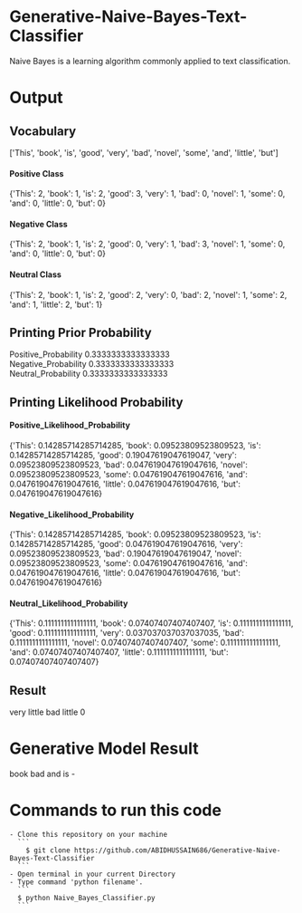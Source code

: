 # Generative-Naive-Bayes-Text-Classifier
Naive Bayes is a learning algorithm commonly applied to text classification. 

# Output

## Vocabulary
['This', 'book', 'is', 'good', 'very', 'bad', 'novel', 'some', 'and', 'little', 'but'] <br>
#### Positive Class <br>
{'This': 2, 'book': 1, 'is': 2, 'good': 3, 'very': 1, 'bad': 0, 'novel': 1, 'some': 0, 'and': 0, 'little': 0, 'but': 0} <br>
#### Negative Class <br>
{'This': 2, 'book': 1, 'is': 2, 'good': 0, 'very': 1, 'bad': 3, 'novel': 1, 'some': 0, 'and': 0, 'little': 0, 'but': 0} <br>
#### Neutral Class <br>
{'This': 2, 'book': 1, 'is': 2, 'good': 2, 'very': 0, 'bad': 2, 'novel': 1, 'some': 2, 'and': 1, 'little': 2, 'but': 1} <br>


## Printing Prior Probability <br>
Positive_Probability  0.3333333333333333   <br>
Negative_Probability  0.3333333333333333   <br>
Neutral_Probability  0.3333333333333333 <br>


## Printing Likelihood Probability <br>
#### Positive_Likelihood_Probability <br> 
{'This': 0.14285714285714285, 'book': 0.09523809523809523, 'is': 0.14285714285714285, 'good': 0.19047619047619047, 'very': 0.09523809523809523, 'bad': 0.047619047619047616, 'novel': 0.09523809523809523, 'some': 0.047619047619047616, 'and': 0.047619047619047616, 'little': 0.047619047619047616, 'but': 0.047619047619047616} <br>
#### Negative_Likelihood_Probability <br> 
{'This': 0.14285714285714285, 'book': 0.09523809523809523, 'is': 0.14285714285714285, 'good': 0.047619047619047616, 'very': 0.09523809523809523, 'bad': 0.19047619047619047, 'novel': 0.09523809523809523, 'some': 0.047619047619047616, 'and': 0.047619047619047616, 'little': 0.047619047619047616, 'but': 0.047619047619047616} <br>
#### Neutral_Likelihood_Probability <br> 
{'This': 0.1111111111111111, 'book': 0.07407407407407407, 'is': 0.1111111111111111, 'good': 0.1111111111111111, 'very': 0.037037037037037035, 'bad': 0.1111111111111111, 'novel': 0.07407407407407407, 'some': 0.1111111111111111, 'and': 0.07407407407407407, 'little': 0.1111111111111111, 'but': 0.07407407407407407} <br>


## Result <br>
very little bad little 0 <br>


#  Generative Model Result <br>
book bad and is  - <br>

# Commands to run this code
    - Clone this repository on your machine
      ```
        $ git clone https://github.com/ABIDHUSSAIN686/Generative-Naive-Bayes-Text-Classifier
      ```
    - Open terminal in your current Directory
    - Type command 'python filename'.
      ```
      $ python Naive_Bayes_Classifier.py
      ```
